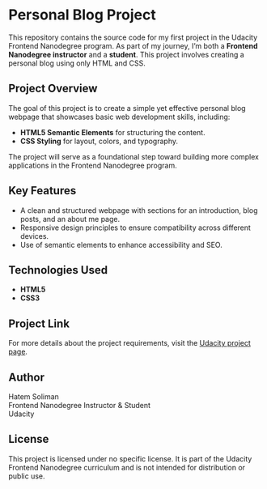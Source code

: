 # Personal Blog Project

This repository contains the source code for my first project in the Udacity Frontend Nanodegree program. As part of my journey, I’m both a **Frontend Nanodegree instructor** and a **student**. This project involves creating a personal blog using only HTML and CSS.

## Project Overview

The goal of this project is to create a simple yet effective personal blog webpage that showcases basic web development skills, including:

- **HTML5 Semantic Elements** for structuring the content.
- **CSS Styling** for layout, colors, and typography.

The project will serve as a foundational step toward building more complex applications in the Frontend Nanodegree program.

## Key Features

- A clean and structured webpage with sections for an introduction, blog posts, and an about me page.
- Responsive design principles to ensure compatibility across different devices.
- Use of semantic elements to enhance accessibility and SEO.

## Technologies Used

- **HTML5**
- **CSS3**

## Project Link

For more details about the project requirements, visit the [Udacity project page](https://learn.udacity.com/nanodegrees/nd0011-mtcit-oman/parts/cd0427/lessons/ls1879/concepts/8f44e28f-054b-45ad-be55-0a5ce4dbd018?lesson_tab=lesson).

## Author

Hatem Soliman  
Frontend Nanodegree Instructor & Student  
Udacity

## License

This project is licensed under no specific license. It is part of the Udacity Frontend Nanodegree curriculum and is not intended for distribution or public use.